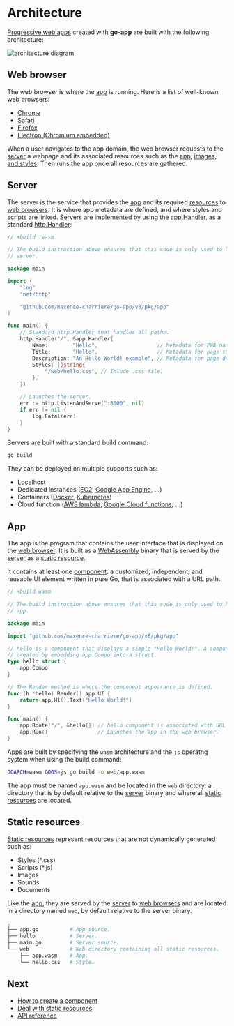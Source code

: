 # Architecture

[Progressive web apps](https://developers.google.com/web/progressive-web-apps) created with **go-app** are built with the following architecture:

![architecture diagram](/web/images/architecture.png)

## Web browser

The web browser is where the [app](#app) is running. Here is a list of well-known web browsers:

- [Chrome](https://www.google.com/chrome)
- [Safari](https://www.apple.com/safari)
- [Firefox](https://www.mozilla.org/firefox)
- [Electron (Chromium embedded)](https://www.electronjs.org/)

When a user navigates to the app domain, the web browser requests to the [server](#server) a webpage and its associated resources such as the [app](#app), [images, and styles](#static-resources). Then runs the app once all resources are gathered.

## Server

The server is the service that provides the [app](#app) and its required [resources](#static-resources) to [web browsers](#web-browser). It is where app metadata are defined, and where styles and scripts are linked. Servers are implemented by using the [app.Handler](/reference#Handler), as a standard [http.Handler](https://golang.org/pkg/net/http/#Handler):

```go
// +build !wasm

// The build instruction above ensures that this code is only used to build the
// server.

package main

import (
	"log"
	"net/http"

	"github.com/maxence-charriere/go-app/v8/pkg/app"
)

func main() {
	// Standard http.Handler that handles all paths.
	http.Handle("/", &app.Handler{
		Name:        "Hello",                   // Metadata for PWA name.
		Title:       "Hello",                   // Metadata for page title.
		Description: "An Hello World! example", // Metadata for page description.
		Styles: []string{
			"/web/hello.css", // Inlude .css file.
		},
	})

	// Launches the server.
	err := http.ListenAndServe(":8000", nil)
	if err != nil {
		log.Fatal(err)
	}
}
```

Servers are built with a standard build command:

```bash
go build
```

They can be deployed on multiple supports such as:

- Localhost
- Dedicated instances ([EC2](https://aws.amazon.com/ec2), [Google App Engine](https://cloud.google.com/appengine), ...)
- Containers ([Docker](https://www.docker.com/), [Kubernetes](https://kubernetes.io/))
- Cloud function ([AWS lambda](https://aws.amazon.com/lambda/), [Google Cloud functions](https://cloud.google.com/functions/), ...)

## App

The app is the program that contains the user interface that is displayed on the [web browser](#web-browser). It is built as a [WebAssembly](https://webassembly.org) binary that is served by the [server](#server) as a [static resource](/static-resources).

It contains at least one [component](/components): a customized, independent, and reusable UI element written in pure Go, that is associated with a URL path.

```go
// +build wasm

// The build instruction above ensures that this code is only used to build the
// app.

package main

import "github.com/maxence-charriere/go-app/v8/pkg/app"

// hello is a component that displays a simple "Hello World!". A component is
// created by embedding app.Compo into a struct.
type hello struct {
	app.Compo
}

// The Render method is where the component appearance is defined.
func (h *hello) Render() app.UI {
	return app.H1().Text("Hello World!")
}

func main() {
	app.Route("/", &hello{}) // hello component is associated with URL path "/".
	app.Run()                // Launches the app in the web browser.
}
```

Apps are built by specifying the `wasm` architecture and the `js` operatng system when using the build command:

```bash
GOARCH=wasm GOOS=js go build -o web/app.wasm
```

The app must be named `app.wasm` and be located in the `web` directory: a directory that is by default relative to the [server](#server) binary and where all [static resources](/static-resources) are located.

## Static resources

[Static resources](/static-resources) represent resources that are not dynamically generated such as:

- Styles (\*.css)
- Scripts (\*.js)
- Images
- Sounds
- Documents

Like the [app](#app), they are served by the [server](#server) to [web browsers](#web-browser) and are located in a directory named `web`, by default relative to the server binary.

```bash
.
├── app.go          # App source.
├── hello           # Server.
├── main.go         # Server source.
└── web             # Web directory containing all static resources.
    ├── app.wasm    # App.
    └── hello.css   # Style.
```

## Next

- [How to create a component](/components)
- [Deal with static resources](/static-resources)
- [API reference](/reference)
